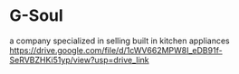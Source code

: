 # G-Soul
a company specialized in selling built in kitchen appliances
https://drive.google.com/file/d/1cWV662MPW8I_eDB91f-SeRVBZHKi51yp/view?usp=drive_link
